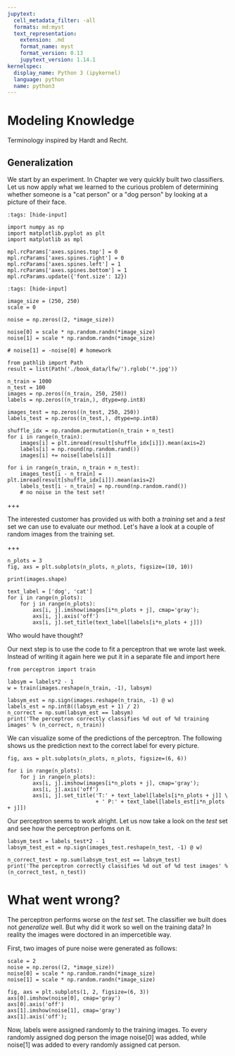 ```yaml
---
jupytext:
  cell_metadata_filter: -all
  formats: md:myst
  text_representation:
    extension: .md
    format_name: myst
    format_version: 0.13
    jupytext_version: 1.14.1
kernelspec:
  display_name: Python 3 (ipykernel)
  language: python
  name: python3
---
```


# Modeling Knowledge

Terminology inspired by Hardt and Recht.

## Generalization

We start by an experiment. In Chapter [](ch:introduction) we very quickly built two classifiers. Let us now apply what we learned to the curious problem of determining whether someone is a "cat person" or a "dog person" by looking at a picture of their face.

```{code-cell}
:tags: [hide-input]

import numpy as np
import matplotlib.pyplot as plt
import matplotlib as mpl

mpl.rcParams['axes.spines.top'] = 0
mpl.rcParams['axes.spines.right'] = 0
mpl.rcParams['axes.spines.left'] = 1
mpl.rcParams['axes.spines.bottom'] = 1
mpl.rcParams.update({'font.size': 12})
```

```{code-cell}
:tags: [hide-input]

image_size = (250, 250)
scale = 0

noise = np.zeros((2, *image_size))

noise[0] = scale * np.random.randn(*image_size)
noise[1] = scale * np.random.randn(*image_size)

# noise[1] = -noise[0] # homework

from pathlib import Path
result = list(Path('./book_data/lfw/').rglob('*.jpg'))

n_train = 1000
n_test = 100
images = np.zeros((n_train, 250, 250))
labels = np.zeros((n_train,), dtype=np.int8)

images_test = np.zeros((n_test, 250, 250))
labels_test = np.zeros((n_test,), dtype=np.int8)

shuffle_idx = np.random.permutation(n_train + n_test)
for i in range(n_train):
    images[i] = plt.imread(result[shuffle_idx[i]]).mean(axis=2)
    labels[i] = np.round(np.random.rand())
    images[i] += noise[labels[i]]

for i in range(n_train, n_train + n_test):
    images_test[i - n_train] = plt.imread(result[shuffle_idx[i]]).mean(axis=2)
    labels_test[i - n_train] = np.round(np.random.rand())
    # no noise in the test set!
```

+++

The interested customer has provided us with both a _training_ set and a _test_ set we can use to evaluate our method. Let's have a look at a couple of random images from the training set.

+++


```{code-cell}
n_plots = 3
fig, axs = plt.subplots(n_plots, n_plots, figsize=(10, 10))

print(images.shape)
 
text_label = ['dog', 'cat']
for i in range(n_plots):
    for j in range(n_plots):
        axs[i, j].imshow(images[i*n_plots + j], cmap='gray');
        axs[i, j].axis('off')
        axs[i, j].set_title(text_label[labels[i*n_plots + j]])
```

Who would have thought?

Our next step is to use the code to fit a perceptron that we wrote last week. Instead of writing it again here we put it in a separate file and import here

```{code-cell}
from perceptron import train

labsym = labels*2 - 1
w = train(images.reshape(n_train, -1), labsym)
```


```{code-cell}
labsym_est = np.sign(images.reshape(n_train, -1) @ w)
labels_est = np.int8((labsym_est + 1) / 2)
n_correct = np.sum(labsym_est == labsym)
print('The perceptron correctly classifies %d out of %d training images' % (n_correct, n_train))
```


We can visualize some of the predictions of the perceptron. The following shows us the prediction next to the correct label for every picture.


```{code-cell}
fig, axs = plt.subplots(n_plots, n_plots, figsize=(6, 6))

for i in range(n_plots):
    for j in range(n_plots):
        axs[i, j].imshow(images[i*n_plots + j], cmap='gray');
        axs[i, j].axis('off')
        axs[i, j].set_title('T:' + text_label[labels[i*n_plots + j]] \
                            + ' P:' + text_label[labels_est[i*n_plots + j]])
```

Our perceptron seems to work alright. Let us now take a look on the _test_ set and see how the perceptron perfoms on it.

```{code-cell}
labsym_test = labels_test*2 - 1
labsym_test_est = np.sign(images_test.reshape(n_test, -1) @ w)

n_correct_test = np.sum(labsym_test_est == labsym_test)
print('The perceptron correctly classifies %d out of %d test images' % (n_correct_test, n_test))
```
# What went wrong?

The perceptron performs worse on the _test_ set. The classifier we built does not _generalize_ well. But why did it work so well on the training data? In reality the images were doctored in an impercetible way.

First, two images of pure noise were generated as follows:

```{code-cell}
scale = 2
noise = np.zeros((2, *image_size))
noise[0] = scale * np.random.randn(*image_size)
noise[1] = scale * np.random.randn(*image_size)

fig, axs = plt.subplots(1, 2, figsize=(6, 3))
axs[0].imshow(noise[0], cmap='gray')
axs[0].axis('off')
axs[1].imshow(noise[1], cmap='gray')
axs[1].axis('off');
```


Now, labels were assigned randomly to the training images. To every randomly assigned dog person the image noise[0] was added, while noise[1] was added to every randomly assigned cat person. 



